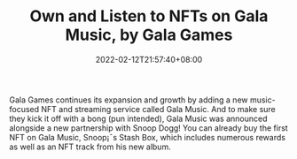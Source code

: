 ﻿---
title: "Own and Listen to NFTs on Gala Music, by Gala Games"
date: 2022-02-12T21:57:40+08:00
lastmod: 2022-02-12T16:45:40+08:00
draft: false
authors: ["Lucinda"]
description: "Gala Games continues its expansion and growth by adding a new music-focused NFT and streaming service called Gala Music. And to make sure they kick it off with a bong (pun intended), Gala Music was announced alongside a new partnership with Snoop Dogg! You can already buy the first NFT on Gala Music, Snoop¡¯s Stash Box, which includes numerous rewards as well as an NFT track from his new album."
featuredImage: "own-and-listen-to-nfts-on-gala-music-by-gala-games.jpg"
tags: ["Virtual World","Play to Earn"]
categories: ["news"]
news: ["Virtual World"]
weight: 
lightgallery: true
pinned: false
recommend: false
recommend1: false
---

Gala Games continues its expansion and growth by adding a new music-focused NFT and streaming service called Gala Music. And to make sure they kick it off with a bong (pun intended), Gala Music was announced alongside a new partnership with Snoop Dogg! You can already buy the first NFT on Gala Music, Snoop¡¯s Stash Box, which includes numerous rewards as well as an NFT track from his new album.

<!--more-->

